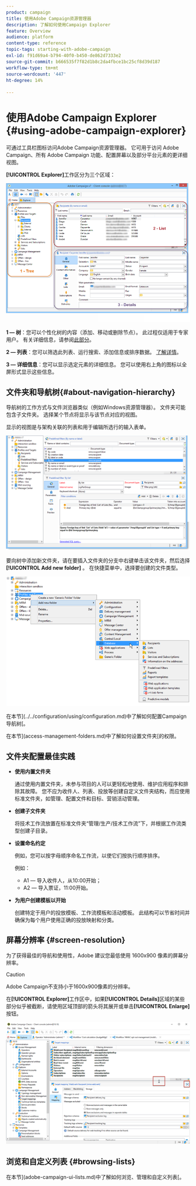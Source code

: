 ```yaml
---
product: campaign
title: 使用Adobe Campaign资源管理器
description: 了解如何使用Campaign Explorer
feature: Overview
audience: platform
content-type: reference
topic-tags: starting-with-adobe-campaign
exl-id: f91d69a4-b794-40f0-b450-de862d7333e2
source-git-commit: b666535f7f82d1b8c2da4fbce1bc25cf8d39d187
workflow-type: tm+mt
source-wordcount: '447'
ht-degree: 14%

---
```


# 使用Adobe Campaign Explorer {#using-adobe-campaign-explorer}



可通过工具栏图标访问Adobe Campaign资源管理器。 它可用于访问 Adobe Campaign、所有 Adobe Campaign 功能、配置屏幕以及部分平台元素的更详细视图。

**[!UICONTROL Explorer]**&#x200B;工作区分为三个区域：

![](assets/s_ncs_user_navigation.png)

**1 — 树**：您可以个性化树的内容（添加、移动或删除节点）。 此过程仅适用于专家用户。 有关详细信息，请参阅[此部分](#about-navigation-hierarchy)。

**2 — 列表**：您可以筛选此列表、运行搜索、添加信息或排序数据。 [了解详情](adobe-campaign-ui-lists.md)。

**3 — 详细信息**：您可以显示选定元素的详细信息。 您可以使用右上角的图标以全屏形式显示这些信息。

## 文件夹和导航树{#about-navigation-hierarchy}

导航树的工作方式与文件浏览器类似（例如Windows资源管理器）。 文件夹可能包含子文件夹。 选择某个节点将显示与该节点对应的视图。

显示的视图是与架构关联的列表和用于编辑所选行的输入表单。

![](assets/d_ncs_integration_navigation.png)

要向树中添加新文件夹，请在要插入文件夹的分支中右键单击该文件夹，然后选择&#x200B;**[!UICONTROL Add new folder]** 。 在快捷菜单中，选择要创建的文件类型。

![](assets/d_ncs_integration_navigation_create.png)

在本节](../../configuration/using/configuration.md)中了解如何配置Campaign导航树[。

在本节](access-management-folders.md)中了解如何设置文件夹[的权限。

## 文件夹配置最佳实践

* **使用内置文件夹**

  通过使用内置文件夹，未参与项目的人可以更轻松地使用、维护应用程序和排除其故障。 您不应为收件人、列表、投放等创建自定义文件夹结构，而应使用标准文件夹，如管理、配置文件和目标、营销活动管理。

* **创建子文件夹**

  将技术工作流放置在标准文件夹“管理/生产/技术工作流”下，并根据工作流类型创建子目录。

* **设置命名约定**

  例如，您可以按字母顺序命名工作流，以使它们按执行顺序排序。

  例如：

   * A1 — 导入收件人，从10:00开始；
   * A2 — 导入票证，11:00开始。

* **为用户创建模板以开始**

  创建特定于用户的投放模板、工作流模板和活动模板。 此结构可以节省时间并确保为每个用户使用正确的投放映射和分类。

## 屏幕分辨率 {#screen-resolution}

为了获得最佳的导航和使用性，Adobe 建议您最低使用 1600x900 像素的屏幕分辨率。

>[!CAUTION]
>
>Adobe Campaign不支持小于1600x900像素的分辨率。

在&#x200B;**[!UICONTROL Explorer]**&#x200B;工作区中，如果&#x200B;**[!UICONTROL Details]**&#x200B;区域的某些部分似乎被截断，请使用区域顶部的箭头将其展开或单击&#x200B;**[!UICONTROL Enlarge]**&#x200B;按钮。

![](assets/s_ncs_user_resolution.png)

## 浏览和自定义列表 {#browsing-lists}

在本节](adobe-campaign-ui-lists.md)中了解如何浏览、管理和自定义列表[。
